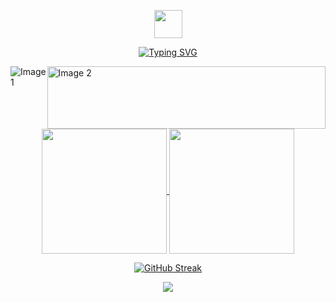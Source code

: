 

<p align="center"><img src="https://media.giphy.com/media/hvRJCLFzcasrR4ia7z/giphy.gif" width="45"></p>


<meta name="google-site-verification" content="I0I3xj2yNnKMDNCW7vMHH_msME4KgTK5tAyx-msz7AI" />
<p align="center">
<a href="https://git.io/typing-svg"><img src="https://readme-typing-svg.demolab.com?font=Fira+Code&weight=100&size=27&pause=1000&color=1CC500&center=true&random=false&width=435&lines=Computer+Science+undergrad;Programmer;Developer;Active+Learner" alt="Typing SVG" /></a>
</p>



<div style="display: flex; justify-content: space-between;">
    <img src="https://giffiles.alphacoders.com/180/1808.gif" alt="Image 1" >
    <img src="https://img1.picmix.com/output/stamp/normal/3/9/6/7/2387693_e8061.gif" alt="Image 2" width=100% height="100px">
</div>



<!--- themes 
[just](https://github.com/anuraghazra/github-readme-stats/blob/master/themes/README.md) --->
<div align="center">
         <a href="https://github.com/sankeer28">
          <img height=200 align="center" src="https://github-readme-stats.vercel.app/api?username=sankeer28&show_icons=true&theme=gotham&hide_border=true&background=FFFFFF00&hide_title=true&hide_rank=true" />
        </a>
        <a href="https://github.com/sankeer28">
          <img height=200 align="center" src="https://github-readme-stats.vercel.app/api/top-langs/?username=sankeer28&layout=compact&theme=gotham&hide_border=true&background=FFFFFF00&langs_count=8" />
        </a>
        <br>
        <!--- <img src="https://github-readme-stats.vercel.app/api?username=sankeer-28&show_icons=true&theme=gotham" />--->
<!--text jokes- <img src="https://readme-jokes.vercel.app/api?hideBorder&theme=cobalt&qColor=%23944bcc&aColor=%23bbdb51" alt="Jokes Card" />--->



<!--  ![Current UTC time](https://jojoee.jojoee.com/api/utcnowgif?utcnowhideBorder&theme=cobalt&qColor=%23944bcc&aColor=%23bbdb51)-->
<!--matrix--  <img src="https://user-images.githubusercontent.com/40064496/120735130-6c9e2300-c4c0-11eb-8346-94429163466a.gif">--->
 [![GitHub Streak](https://streak-stats.demolab.com?user=sankeer28&theme=gotham&hide_border=true)](https://git.io/streak-stats)
</div>

<p align="center">
  <a href="https://github.com/sankeer28">
    <img src="https://skillicons.dev/icons?i=c,vim,html,css,arch,python,js,arduino,bash,discordjs,electron,elixir,emacs,figma,git,github,latex,ps,powershell,vscode,windows,ubuntu,linux,haskell,rust,pycharm,ai,bots,blender,npm" />
  </a>
</p>












